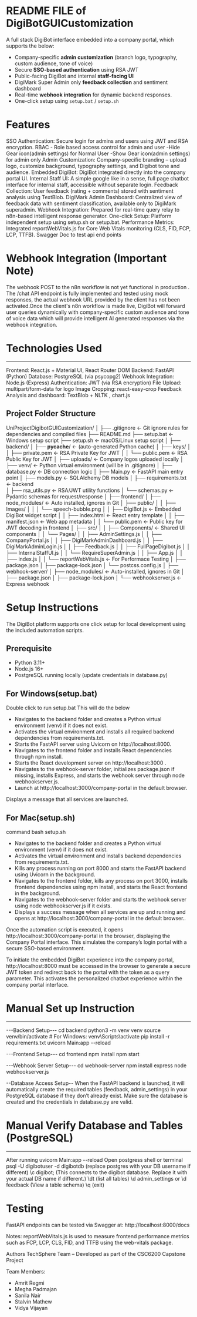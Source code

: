 

#  README FILE of DigiBotGUICustomization

A full stack DigiBot interface embedded into a company portal, which supports the below:

- Company-specific **admin customization** (branch logo, typography, custom audience, tone of voice)
- Secure **SSO-based authentication** using RSA JWT
- Public-facing DigiBot and internal **staff-facing UI**
- DigiMark Super Admin only **feedback collection** and sentiment dashboard
- Real-time **webhook integration** for dynamic backend responses.
- One-click setup using `setup.bat` / `setup.sh`

# Features
SSO Authentication: Secure login for admins and users using JWT and RSA encryption.
RBAC - Role based access control for admin and user 
-Hide Gear icon(admin settings) for Normal User
-Show Gear icon(admin settings) for admin only
Admin Customization: Company-specific branding – upload logo, customize background, typography settings, and Digibot tone and audience.
Embedded DigiBot: DigiBot integrated directly into the company portal UI.
Internal Staff UI: A simple google like in a sense, full page chatbot interface for internal staff, accessible without separate login.
Feedback Collection: User feedback (rating + comments) stored with sentiment analysis using TextBlob.
DigiMark Admin Dashboard: Centralized view of feedback data with sentiment classification, available only to DigiMark superadmin.
Webhook Integration: Prepared for real-time query relay to n8n-based intelligent response generator.
One-click Setup: Platform independent setup using setup.sh or setup.bat.
Performance Metrics: Integrated reportWebVitals.js for Core Web Vitals monitoring (CLS, FID, FCP, LCP, TTFB).
Swagger Doc to test api end points

# Webhook Integration (Important Note)

The webhook POST to the n8n workflow is not yet functional in production . The /chat API endpoint is fully implemented and tested using mock responses, the actual webhook URL provided by the client has not been activated.Once the client's n8n workflow is made live, DigiBot will forward user queries dynamically  with company-specific custom audience and tone of voice data which will provide intelligent AI generated responses via the webhook integration.

# Technologies Used
------------------------------
Frontend: React.js + Material UI, React Router DOM
Backend: FastAPI (Python)
Database: PostgreSQL (via psycopg2)
Webhook Integration: Node.js (Express)
Authentication: JWT (via RSA encryption)
File Upload: multipart/form-data for logo
Image Cropping: react-easy-crop
Feedback Analysis and dashboard: TextBlob + NLTK , chart.js

## Project Folder Structure

UniProjectDigibotGUICustomization/
│
├── .gitignore                  ← Git ignore rules for dependencies and compiled files
├── README.md
├── setup.bat                   ← Windows setup script
├── setup.sh                    ← macOS/Linux setup script
│
├── backend/
│   ├── __pycache__/            ←  (auto-generated Python cache)
│   ├── keys/
│   │   ├── private.pem         ← RSA Private Key for JWT
│   │   └── public.pem          ← RSA Public Key for JWT
│   ├── uploads/                ← Company logos uploaded locally
│   ├── venv/                   ←  Python virtual environment (will be in .gitignore)
│   ├── database.py             ← DB connection logic
│   ├── Main.py                 ← FastAPI main entry point
│   ├── models.py               ← SQLAlchemy DB models
│   ├── requirements.txt        ←  backend  
│   ├── rsa_utils.py            ← RSA/JWT utility functions
│   └── schemas.py              ← Pydantic schemas for request/response
│
├── frontend/
│   ├── node_modules/           ←  Auto installed, ignores in Git
│   ├── public/
│   │   ├── Images/
│   │   │   └── speech-bubble.png
│   │   ├── DigiBot.js          ← Embedded DigiBot widget script
│   │   ├── index.html          ← React entry template
│   │   ├── manifest.json       ← Web app metadata
│   │   └── public.pem          ← Public key for JWT decoding in frontend
│   ├── src/
│   │   ├── Components/         ← Shared UI components
│   │   └── Pages/
│   │       ├── AdminSettings.js
│   │       ├── CompanyPortal.js
│   │       ├── DigiMarkAdminDashboard.js
│   │       ├── DigiMarkAdminLogin.js
│   │       ├── Feedback.js
│   │       ├── FullPageDigibot.js
│   │       ├── InternalStaffUI.js
│   │       └── RequireSuperAdmin.js
│   │   ├── App.js
│   │   ├── index.js
│   │   └── reportWebVitals.js  ← For Performace Testing 
│   ├── package.json
│   ├── package-lock.json
│   └── postcss.config.js
│
├── webhook-server/
│   ├── node_modules/           ←  Auto-installed, ignores in Git
│   ├── package.json
│   ├── package-lock.json
│   └── webhookserver.js        ← Express webhook 

# Setup Instructions
The DigiBot platform supports one click setup for local development using the included automation scripts.

Prerequisite
------------
- Python 3.11+
- Node.js 16+
- PostgreSQL running locally (update credentials in database.py)

For Windows(setup.bat)
----------------------
Double click to run setup.bat
This will do the below
- Navigates to the backend folder and creates a Python virtual environment (venv) if it does not exist.
- Activates the virtual environment and installs all required backend dependencies from requirements.txt.
- Starts the FastAPI server using Uvicorn on http://localhost:8000.
- Navigates to the frontend folder and installs React dependencies through npm install.
- Starts the React development server on http://localhost:3000 .
- Navigates to the webhook-server folder, initializes package.json if missing, installs Express, and starts the webhook server   through node webhookserver.js.
- Launch at http://localhost:3000/company-portal in the default browser.

Displays a message that all services are launched.

For Mac(setup.sh)
----------------------
command bash setup.sh
- Navigates to the backend folder and creates a Python virtual environment (venv) if it does not exist.
- Activates the virtual environment and installs backend dependencies from requirements.txt.
- Kills any process running on port 8000 and starts the FastAPI backend using Uvicorn in the background.
- Navigates to the frontend folder, kills any process on port 3000, installs frontend dependencies using npm install, and starts the React frontend in the background.
- Navigates to the webhook-server folder and starts the webhook server using node webhookserver.js if it exists.
- Displays a success message when all services are up and running and opens at http://localhost:3000/company-portal in the default browser..

Once the automation script is executed, it opens http://localhost:3000/company-portal in the browser, displaying the Company Portal interface. This simulates the company’s login portal with a secure SSO-based environment.

To initiate the embedded DigiBot experience into the company portal, http://localhost:8000 must be accessed in the browser to generate a secure JWT token and redirect back to the portal with the token as a query parameter. This activates the personalized chatbot experience within the company portal interface.

# Manual Set up Instruction 
-----------------------------
---Backend Setup---
cd backend
python3 -m venv venv
source venv/bin/activate  # For Windows: venv\Scripts\activate
pip install -r requirements.txt
uvicorn Main:app --reload

---Frontend Setup---
cd frontend
npm install
npm start

---Webhook Server Setup---
cd webhook-server
npm install express
node webhookserver.js

--Database Access Setup--
When the FastAPI backend is launched, it will automatically create the required tables (feedback, admin_settings) in your PostgreSQL database if they don’t already exist. Make sure the database is created and the credentials in database.py are valid.

# Manual Verify Database and Tables (PostgreSQL)
-------------------------------------------------
After running uvicorn Main:app --reload
Open  postgress shell or terminal
psql -U digibotuser -d digibotdb (replace postgres with your DB username if different)
\c digibot; (This connects to the digibot database. Replace it with your actual DB name if different.)
\dt (list all tables)
\d admin_settings or \d feedback (View a table schema)
\q (exit)

# Testing
FastAPI endpoints can be tested via Swagger at:
http://localhost:8000/docs

Notes:
reportWebVitals.js is used to measure frontend performance metrics such as FCP, LCP, CLS, FID, and TTFB using the web-vitals package.

Authors
TechSphere Team – Developed as part of the CSC6200 Capstone Project

Team Members:
- Amrit Regmi
- Megha Padmajan
- Sanila Nair
- Stalvin Mathew
- Vidya Vijayan












